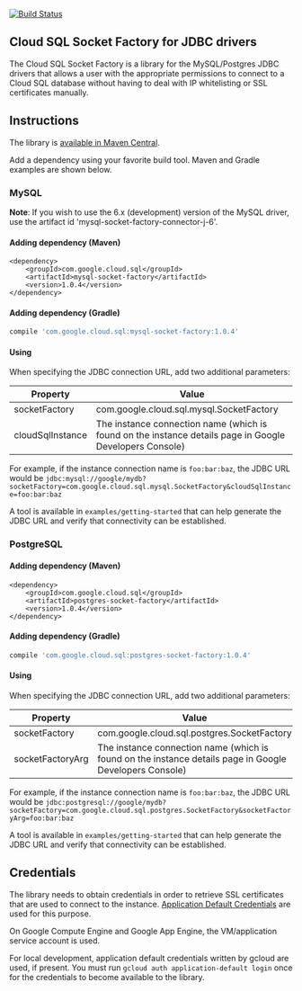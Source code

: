 [![Build
Status](https://travis-ci.org/GoogleCloudPlatform/cloud-sql-jdbc-socket-factory.svg?branch=master)](https://travis-ci.org/GoogleCloudPlatform/cloud-sql-jdbc-socket-factory)
## Cloud SQL Socket Factory for JDBC drivers

The Cloud SQL Socket Factory is a library for the MySQL/Postgres JDBC drivers 
that allows a user with the appropriate permissions to connect to a Cloud SQL 
database without having to deal with IP whitelisting or SSL certificates 
manually. 

## Instructions

The library is [available in Maven Central](http://search.maven.org/#artifactdetails%7Ccom.google.cloud.sql%7Cmysql-socket-factory%7C1.0.4%7Cjar).

Add a dependency using your favorite build tool. Maven and Gradle examples are shown below.


### MySQL

**Note**: If you wish to use the 6.x (development) version of the MySQL driver, use the artifact id
'mysql-socket-factory-connector-j-6'.

#### Adding dependency (Maven)

```maven-pom
<dependency>
    <groupId>com.google.cloud.sql</groupId>
    <artifactId>mysql-socket-factory</artifactId>
    <version>1.0.4</version>
</dependency>
```

#### Adding dependency (Gradle)

```gradle
compile 'com.google.cloud.sql:mysql-socket-factory:1.0.4'
```

#### Using

When specifying the JDBC connection URL, add two additional parameters:

| Property         | Value         |
| ---------------- | ------------- |
| socketFactory    | com.google.cloud.sql.mysql.SocketFactory |
| cloudSqlInstance | The instance connection name (which is found on the instance details page in Google Developers Console)  |

For example, if the instance connection name is `foo:bar:baz`, the JDBC URL 
would be 
`jdbc:mysql://google/mydb?socketFactory=com.google.cloud.sql.mysql.SocketFactory&cloudSqlInstance=foo:bar:baz`

A tool is available in `examples/getting-started` that can help generate the JDBC URL and verify that connectivity can be established.

### PostgreSQL

#### Adding dependency (Maven)

```maven-pom
<dependency>
    <groupId>com.google.cloud.sql</groupId>
    <artifactId>postgres-socket-factory</artifactId>
    <version>1.0.4</version>
</dependency>
```

#### Adding dependency (Gradle)

```gradle
compile 'com.google.cloud.sql:postgres-socket-factory:1.0.4'
```

#### Using

When specifying the JDBC connection URL, add two additional parameters:

| Property         | Value         |
| ---------------- | ------------- |
| socketFactory    | com.google.cloud.sql.postgres.SocketFactory |
| socketFactoryArg | The instance connection name (which is found on the instance details page in Google Developers Console)  |

For example, if the instance connection name is `foo:bar:baz`, the JDBC URL 
would be 
`jdbc:postgresql://google/mydb?socketFactory=com.google.cloud.sql.postgres.SocketFactory&socketFactoryArg=foo:bar:baz`

A tool is available in `examples/getting-started` that can help generate the JDBC URL and verify that connectivity can be established.

## Credentials

The library needs to obtain credentials in order to retrieve SSL certificates that are used to connect to the instance.
[Application Default Credentials](https://developers.google.com/identity/protocols/application-default-credentials) are used for this purpose.

On Google Compute Engine and Google App Engine, the VM/application service account is used.

For local development, application default credentials written by gcloud are used, if present. 
You must run `gcloud auth application-default login` once for the credentials to become available to the library.
